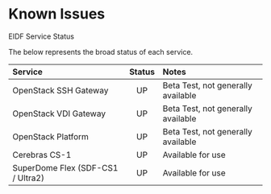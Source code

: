 # Known Issues

EIDF Service Status

The below represents the broad status of each service.

| Service | Status | Notes |
|:--------|:------:|:------|
|OpenStack SSH Gateway | UP | Beta Test, not generally available |
|OpenStack VDI Gateway | UP | Beta Test, not generally available |
|OpenStack Platform | UP | Beta Test, not generally available |
|Cerebras CS-1 | UP | Available for use |
|SuperDome Flex (SDF-CS1 / Ultra2) | UP | Available for use |
